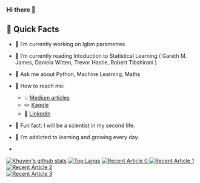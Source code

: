 ### Hi there 👋


## :floppy_disk: Quick Facts

- :floppy_disk: I’m currently working on lgbm parametres
- :floppy_disk: I’m currently reading Intoduction to Statistical Learning ( Gareth M. James, Daniela Witten, Trevor Hastie, Robert Tibshirani ) 
- :floppy_disk: Ask me about Python, Machine Learning, Maths

- :floppy_disk: How to reach me: 
  - :bulb: [Medium articles](https://atilaycemsamiloglu.medium.com)
  - :pencil2: [Kaggle](https://www.kaggle.com/atilaysamiloglu)
  - :office: [LinkedIn](https://www.linkedin.com/in/atilaycem/)
- :floppy_disk: Fun fact: I will be a scientist in my second life.

- :floppy_disk: I’m addicted to learning and growing every day.
- 
[![Khuyen's github stats](https://github-readme-stats.vercel.app/api?username=aticemtran&count_private=true&show_icons=true&theme=radical&hide_rank=false)](https://github.com/anuraghazra/github-readme-stats)
[![Top Langs](https://github-readme-stats.vercel.app/api/top-langs/?username=aticem)](https://github.com/aaticem/github-readme-stats)
<a target="_blank" href="https://www.kaggle.com/atilaysamiloglu/text-mining-and-natural-language-processing"><img src="https://github-readme-medium-recent-article.vercel.app/medium/@aticem/0" alt="Recent Article 0">
<a target="_blank" href="https://github-readme-medium-recent-article.vercel.app/medium/@khuyentran1476/0"><img src="hhttps://www.kaggle.com/atilaysamiloglu/pyspark-tutorial-for-beginners/@aticem/0" alt="Recent Article 1">
<a target="_blank" href="https://github-readme-medium-recent-article.vercel.app/medium/@khuyentran1476/0"><img src="  https://www.kaggle.com/atilaysamiloglu/a-b-testing-and-dynamic-pricing/@aticem/0" alt="Recent Article 2">  
<a target="_blank" href="https://github-readme-medium-recent-article.vercel.app/medium/@khuyentran1476/0"><img src="https://www.kaggle.com/atilaysamiloglu/a-b-testing-and-dynamic-pricing/@aticem/0" alt="Recent Article 3">
  
  
